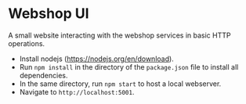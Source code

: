 # Webshop UI

A small website interacting with the webshop services in basic HTTP operations.

- Install nodejs (https://nodejs.org/en/download).
- Run `npm install` in the directory of the `package.json` file to install all dependencies.
- In the same directory, run `npm start` to host a local webserver.
- Navigate to `http://localhost:5001`.